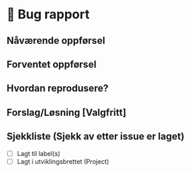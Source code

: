 # 🐛 Bug rapport

## Nåværende oppførsel

## Forventet oppførsel

## Hvordan reprodusere?

## Forslag/Løsning [Valgfritt]

## Sjekkliste (Sjekk av etter issue er laget)

- [ ] Lagt til label(s)
- [ ] Lagt i utviklingsbrettet (Project)
